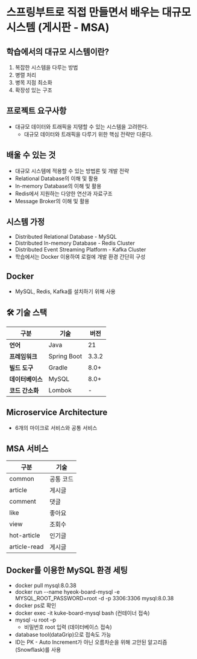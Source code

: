 # 스프링부트로 직접 만들면서 배우는 대규모 시스템 (게시판 - MSA)

## 학습에서의 대규모 시스템이란?
1. 복잡한 시스템을 다루는 방법
2. 병렬 처리
3. 병목 지점 최소화
4. 확장성 있는 구조

## 프로젝트 요구사항
- 대규모 데이터와 트래픽을 지탱할 수 있는 시스템을 고려한다.
    - 대규모 데이터와 트래픽을 다루기 위한 핵심 전략만 다룬다.

## 배울 수 있는 것
- 대규모 시스템에 적용할 수 있는 방법론 및 개발 전략
- Relational Database의 이해 및 활용
- In-memory Database의 이해 및 활용
- Redis에서 지원하는 다양한 연산과 자료구조
- Message Broker의 이해 및 활용

## 시스템 가정
- Distributed Relational Database - MySQL
- Distributed In-memory Database - Redis Cluster
- Distributed Event Streaming Platform - Kafka Cluster
- 학습에서는 Docker 이용하여 로컬에 개발 환경 간단히 구성

## Docker
- MySQL, Redis, Kafka를 설치하기 위해 사용


## 🛠️ 기술 스택
| 구분 | 기술 | 버전    |
|------|------|-------|
| **언어** | Java | 21    |
| **프레임워크** | Spring Boot | 3.3.2 |
| **빌드 도구** | Gradle | 8.0+  |
| **데이터베이스** | MySQL | 8.0+  |
| **코드 간소화** | Lombok | -     |

## Microservice Architecture
- 6개의 마이크로 서비스와 공통 서비스

## MSA 서비스
| 구분           | 기술    |
|--------------|-------
| common       | 공통 코드 |
| article      | 게시글   |
| comment      | 댓글    |
| like         | 좋아요   |
| view         | 조회수   |
| hot-article  | 인기글   |
| article-read | 게시글   |


## Docker를 이용한 MySQL 환경 세팅
- docker pull mysql:8.0.38
- docker run --name hyeok-board-mysql -e MYSQL_ROOT_PASSWORD=root -d -p 3306:3306 mysql:8.0.38
- docker ps로 확인
- docker exec -it kuke-board-mysql bash (컨테이너 접속)
- mysql -u root –p
  - 비밀번호 root 입력 (데이터베이스 접속)
- database tool(dataGrip)으로 접속도 가능
- ID는 PK - Auto Increment가 아닌 오름차순을 위해 고안된 알고리즘(Snowflask)를 사용